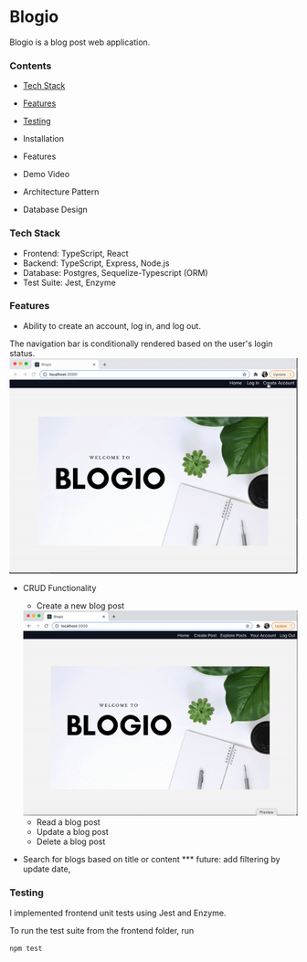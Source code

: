# Blogio

Blogio is a blog post web application.

### Contents
- [Tech Stack](#Techstack)
- [Features](#Features)
- [Testing](#Testing)

- Installation
- Features
- Demo Video
- Architecture Pattern
- Database Design
### Tech Stack<a name="Techstack"></a>
- Frontend: TypeScript, React
- Backend: TypeScript, Express, Node.js
- Database: Postgres, Sequelize-Typescript (ORM)
- Test Suite: Jest, Enzyme

### Features<a name="Features"></a>
- Ability to create an account, log in, and log out.

The navigation bar is conditionally rendered based on the user's login status. 
<img src="./public/reg.gif">

- CRUD Functionality
    - Create a new blog post
    <img src="./public/createpost.gif">

    - Read a blog post
    - Update a blog post
    - Delete a blog post
- Search for blogs based on title or content
*** future: add filtering by update date, 

### Testing<a name="Testing"></a>
I implemented frontend unit tests using Jest and Enzyme.

To run the test suite from the frontend folder, run
```
npm test
```
